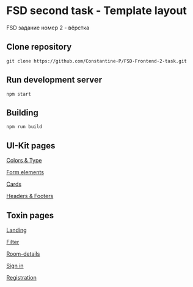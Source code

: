 # FSD second task - Template layout

FSD задание номер 2 - вёрстка
  
## Clone repository
``` 
git clone https://github.com/Constantine-P/FSD-Frontend-2-task.git
```

## Run development server
``` 
npm start
```

## Building
``` 
npm run build
```

## UI-Kit pages

[Colors & Type](https://constantine-p.github.io/)

[Form elements](https://constantine-p.github.io/)

[Cards](https://constantine-p.github.io/)

[Headers & Footers](https://constantine-p.github.io/)

## Toxin pages

[Landing](https://constantine-p.github.io/)

[Filter](https://constantine-p.github.io/)

[Room-details](https://constantine-p.github.io/)

[Sign in](https://constantine-p.github.io/)

[Registration](https://constantine-p.github.io/)
